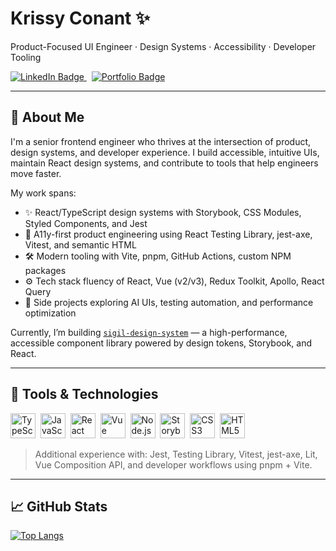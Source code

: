 # Krissy Conant ✨  
Product-Focused UI Engineer · Design Systems · Accessibility · Developer Tooling

<a href="https://www.linkedin.com/in/krissy-conant/">
  <img src="https://img.shields.io/badge/LinkedIn-blue?style=for-the-badge&logo=linkedin&logoColor=white" alt="LinkedIn Badge"/>
</a>
&nbsp;
<a href="https://www.krissyconant.com">
  <img src="https://img.shields.io/badge/Portfolio-krissyconant.com-black?style=for-the-badge&logo=globe&logoColor=white" alt="Portfolio Badge"/>
</a>


---

## 🧭 About Me

I'm a senior frontend engineer who thrives at the intersection of product, design systems, and developer experience. I build accessible, intuitive UIs, maintain React design systems, and contribute to tools that help engineers move faster.

My work spans:
- ✨ React/TypeScript design systems with Storybook, CSS Modules, Styled Components, and Jest
- 🧪 A11y-first product engineering using React Testing Library, jest-axe, Vitest, and semantic HTML
- 🛠 Modern tooling with Vite, pnpm, GitHub Actions, custom NPM packages
- ⚙️ Tech stack fluency of React, Vue (v2/v3), Redux Toolkit, Apollo, React Query
- 🔧 Side projects exploring AI UIs, testing automation, and performance optimization

Currently, I’m building [`sigil-design-system`](https://github.com/kaconant/sigil-design-system) — a high-performance, accessible component library powered by design tokens, Storybook, and React.

---

## 🧰 Tools & Technologies

<div>
  <img src="https://cdn.jsdelivr.net/gh/devicons/devicon/icons/typescript/typescript-original.svg" title="TypeScript" width="40"/>&nbsp;
  <img src="https://cdn.jsdelivr.net/gh/devicons/devicon/icons/javascript/javascript-plain.svg" title="JavaScript" width="40"/>&nbsp;
  <img src="https://cdn.jsdelivr.net/gh/devicons/devicon/icons/react/react-original-wordmark.svg" title="React" width="40"/>&nbsp;
  <img src="https://cdn.jsdelivr.net/gh/devicons/devicon/icons/vuejs/vuejs-original.svg" title="Vue" width="40"/>&nbsp;
  <img src="https://cdn.jsdelivr.net/gh/devicons/devicon/icons/nodejs/nodejs-original.svg" title="Node.js" width="40"/>&nbsp;
  <img src="https://cdn.jsdelivr.net/gh/devicons/devicon/icons/storybook/storybook-original.svg" title="Storybook" width="40"/>&nbsp;
  <img src="https://cdn.jsdelivr.net/gh/devicons/devicon/icons/css3/css3-original.svg" title="CSS3" width="40"/>&nbsp;
  <img src="https://cdn.jsdelivr.net/gh/devicons/devicon/icons/html5/html5-original.svg" title="HTML5" width="40"/>&nbsp;
</div>

> Additional experience with: Jest, Testing Library, Vitest, jest-axe, Lit, Vue Composition API, and developer workflows using pnpm + Vite.

---

## 📈 GitHub Stats

[![Top Langs](https://github-readme-stats.vercel.app/api/top-langs/?username=kaconant&layout=compact&theme=vision-friendly-dark)](https://github.com/anuraghazra/github-readme-stats)

